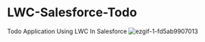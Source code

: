 # LWC-Salesforce-Todo
Todo Application Using LWC In Salesforce
![ezgif-1-fd5ab9907013](https://user-images.githubusercontent.com/59308744/112143950-92749500-8bfe-11eb-863c-1fe0835c0650.gif)
